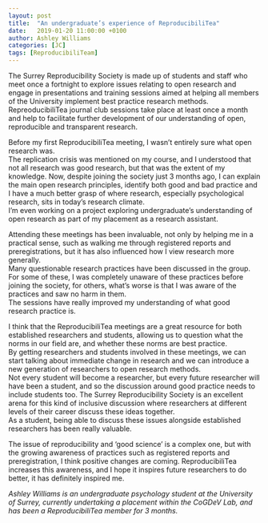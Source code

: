 ```yaml
---
layout: post
title:  "An undergraduate’s experience of ReproducibiliTea"
date:   2019-01-20 11:00:00 +0100
author: Ashley Williams
categories: [JC]
tags: [ReproducibiliTeam]
---
```



The Surrey Reproducibility Society is made up of students and staff who meet once a fortnight to   explore issues relating to open research and engage in presentations and training sessions aimed at helping all members of the University implement best practice research methods.  
RepreoducibiliTea journal club sessions take place at least once a month and help to facilitate further development of our understanding of open, reproducible and transparent research.  

Before my first ReproducibiliTea meeting, I wasn’t entirely sure what open research was.  
The replication crisis was mentioned on my course, and I understood that not all research was good research, but that was the extent of my knowledge. 
Now, despite joining the society just 3 months ago, I can explain the main open research principles, identify both good and bad practice and I have a much better grasp of where research, especially psychological research, sits in today’s research climate.  
I’m even working on a project exploring undergraduate’s understanding of open research as part of my placement as a research assistant. 

Attending these meetings has been invaluable, not only by helping me in a practical sense, such as walking me through registered reports and preregistrations, but it has also influenced how I view research more generally.  
Many questionable research practices have been discussed in the group.  
For some of these, I was completely unaware of these practices before joining the society, for others, what’s worse is that I was aware of the practices and saw no harm in them.  
The sessions have really improved my understanding of what good research practice is.  

I think that the ReproducibiliTea meetings are a great resource for both established researchers and students, allowing us to question what the norms in our field are, and whether these norms are best practice.  
By getting researchers and students involved in these meetings, we can start talking about immediate change in research and we can introduce a new generation of researchers to open research methods.  
Not every student will become a researcher, but every future researcher will have been a student, and so the discussion around good practice needs to include students too. 
The Surrey Reproducibility Society is an excellent arena for this kind of inclusive discussion where researchers at different levels of their career discuss these ideas together.  
As a student, being able to discuss these issues alongside established researchers has been really valuable. 

The issue of reproducibility and ‘good science’ is a complex one, but with the growing awareness of practices such as registered reports and preregistration, I think positive changes are coming. ReproducibiliTea increases this awareness, and I hope it inspires future researchers to do better, it has definitely inspired me.  

*Ashley Williams is an undergraduate psychology student at the University of Surrey, currently undertaking a placement within the CoGDeV Lab, and has been a ReproducibiliTea member for 3 months.*

